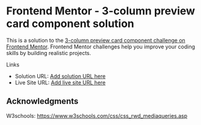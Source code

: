 # Frontend Mentor - 3-column preview card component solution

This is a solution to the [3-column preview card component challenge on Frontend Mentor](https://www.frontendmentor.io/challenges/3column-preview-card-component-pH92eAR2-). Frontend Mentor challenges help you improve your coding skills by building realistic projects. 



Links

- Solution URL: [Add solution URL here](https://github.com/alexandraM98/3-column-card)
- Live Site URL: [Add live site URL here](https://alexandram98.github.io/3-column-card/)

## Acknowledgments

W3schools: https://www.w3schools.com/css/css_rwd_mediaqueries.asp
